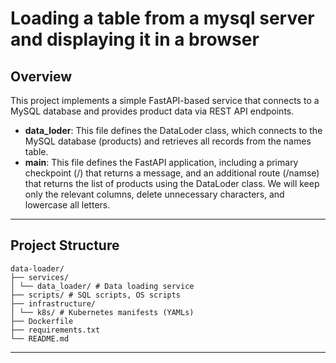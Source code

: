 # Loading a table from a mysql server and displaying it in a browser

## Overview
This project implements a simple FastAPI-based service that connects to a MySQL database and provides product data via REST API endpoints.

- **data_loder**: This file defines the DataLoder class, which connects to the MySQL database (products) and retrieves all records from the names table.
- **main**: This file defines the FastAPI application, including a primary checkpoint (/) that returns a message, and an additional route (/namse) that returns the list of products using the DataLoder class.
We will keep only the relevant columns, delete unnecessary characters, and lowercase all letters.


---

## Project Structure

```
data-loader/
├── services/
│ └── data_loader/ # Data loading service
├── scripts/ # SQL scripts, OS scripts
├── infrastructure/
│ └── k8s/ # Kubernetes manifests (YAMLs)
├── Dockerfile
├── requirements.txt
└── README.md

```

---
